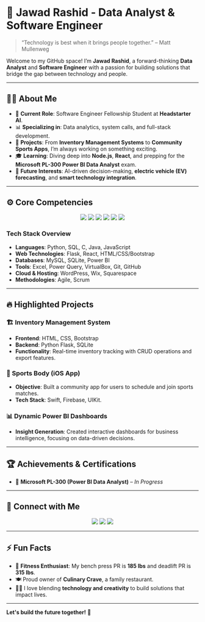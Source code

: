 # 🚀 Jawad Rashid - Data Analyst & Software Engineer



> “Technology is best when it brings people together.” – Matt Mullenweg

Welcome to my GitHub space! I’m **Jawad Rashid**, a forward-thinking **Data Analyst** and **Software Engineer** with a passion for building solutions that bridge the gap between technology and people.

---

## 🧑‍💻 About Me

- 💼 **Current Role**: Software Engineer Fellowship Student at **Headstarter AI**.
- 📊 **Specializing in**: Data analytics, system calls, and full-stack development.
- 🚀 **Projects**: From **Inventory Management Systems** to **Community Sports Apps**, I’m always working on something exciting.
- 🎓 **Learning**: Diving deep into **Node.js**, **React**, and prepping for the **Microsoft PL-300 Power BI Data Analyst** exam.
- 🤖 **Future Interests**: AI-driven decision-making, **electric vehicle (EV) forecasting**, and **smart technology integration**.

---

## ⚙️ Core Competencies

<p align="center">
  <img src="https://img.shields.io/badge/Python-3776AB?style=for-the-badge&logo=python&logoColor=white"/>
  <img src="https://img.shields.io/badge/SQL-4479A1?style=for-the-badge&logo=mysql&logoColor=white"/>
  <img src="https://img.shields.io/badge/JavaScript-F7DF1E?style=for-the-badge&logo=javascript&logoColor=black"/>
  <img src="https://img.shields.io/badge/React-61DAFB?style=for-the-badge&logo=react&logoColor=black"/>
  <img src="https://img.shields.io/badge/Flask-000000?style=for-the-badge&logo=flask&logoColor=white"/>
  <img src="https://img.shields.io/badge/Power%20BI-F2C811?style=for-the-badge&logo=powerbi&logoColor=black"/>
</p>

### Tech Stack Overview

- **Languages**: Python, SQL, C, Java, JavaScript
- **Web Technologies**: Flask, React, HTML/CSS/Bootstrap
- **Databases**: MySQL, SQLite, Power BI
- **Tools**: Excel, Power Query, VirtualBox, Git, GitHub
- **Cloud & Hosting**: WordPress, Wix, Squarespace
- **Methodologies**: Agile, Scrum

---

## 🔥 Highlighted Projects

### 🏗️ Inventory Management System
- **Frontend**: HTML, CSS, Bootstrap
- **Backend**: Python Flask, SQLite
- **Functionality**: Real-time inventory tracking with CRUD operations and export features.

### 📱 Sports Body (iOS App)
- **Objective**: Built a community app for users to schedule and join sports matches.
- **Tech Stack**: Swift, Firebase, UIKit.

### 📊 Dynamic Power BI Dashboards
- **Insight Generation**: Created interactive dashboards for business intelligence, focusing on data-driven decisions.

---

## 🏆 Achievements & Certifications

- 🌟 **Microsoft PL-300 (Power BI Data Analyst)** – *In Progress*


---

## 💬 Connect with Me

<p align="center">
  <a href="mailto:jawad.rashid@example.com"><img src="https://img.shields.io/badge/Email-D14836?style=for-the-badge&logo=gmail&logoColor=white" /></a>
  <a href="https://linkedin.com/in/jawadra"><img src="https://img.shields.io/badge/LinkedIn-0A66C2?style=for-the-badge&logo=linkedin&logoColor=white" /></a>
  <a href="https://rashidjawad.com"><img src="https://img.shields.io/badge/Portfolio-000000?style=for-the-badge&logo=firefox&logoColor=white" /></a>
</p>

---

## ⚡ Fun Facts

- 💪 **Fitness Enthusiast**: My bench press PR is **185 lbs** and deadlift PR is **315 lbs**.
- 🍽️ Proud owner of **Culinary Crave**, a family restaurant.
- 🧑‍🎨 I love blending **technology and creativity** to build solutions that impact lives.

---

**Let's build the future together!** 🌌
